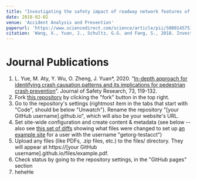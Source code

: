 ```yaml
---
title: "Investigating the safety impact of roadway network features of suburban arterials in Shanghai"
date: 2018-02-02
venue: 'Accident Analysis and Prevention'
paperurl: 'https://www.sciencedirect.com/science/article/pii/S0001457518300356'
citation: 'Wang, X., Yuan, J., Schultz, G.G. and Fang, S., 2018. Investigating the safety impact of roadway network features of suburban arterials in Shanghai. Accident Analysis & Prevention, 113, pp.137-148.'
---
```


Journal Publications
======
1. L. Yue, M. Aty, Y. Wu, O. Zheng, J. Yuan*, 2020. “[In-depth approach for identifying crash causation patterns and its implications for pedestrian crash prevention]”. Journal of Safety Research, 73, 119-132.
1. Fork [this repository](https://github.com/academicpages/academicpages.github.io) by clicking the "fork" button in the top right. 
1. Go to the repository's settings (rightmost item in the tabs that start with "Code", should be below "Unwatch"). Rename the repository "[your GitHub username].github.io", which will also be your website's URL.
1. Set site-wide configuration and create content & metadata (see below -- also see [this set of diffs](http://archive.is/3TPas) showing what files were changed to set up [an example site](https://getorg-testacct.github.io) for a user with the username "getorg-testacct")
1. Upload any files (like PDFs, .zip files, etc.) to the files/ directory. They will appear at https://[your GitHub username].github.io/files/example.pdf.  
1. Check status by going to the repository settings, in the "GitHub pages" section
1. heheHe


[In-depth approach for identifying crash causation patterns and its implications for pedestrian crash prevention]: https://www.sciencedirect.com/science/article/pii/S002243752030027X

